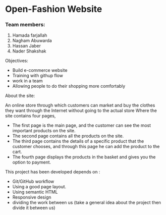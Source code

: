 # Open-Fashion Website
### Team members:

1. Hamada farjallah
2. Nagham Abuwarda
3. Hassan Jaber
4. Nader Shakshak



Objectives:
* Build e-commerce website
* Training with githup flow 
* work in a team
* Allowing people to do their shopping more comfortably

About the site:
 
 An online store through which customers can market and buy the clothes they want through the Internet without going to the actual store
Where the site contains four pages, 
* The first page is the main page, and the customer can see the most important products on the site.
* The second page contains all the products on the site.
* The third page contains the details of a specific product that the customer chooses, and through this page he can add the product to the cart.
* The fourth page displays the products in the basket and gives you the option to payment.


This project has been developed depends on :
* Git/GitHub workflow
* Using a good page layout.
* Using semantic HTML
* Responsive design
* dividing the work between us (take a general idea about the project then divide it between us)

